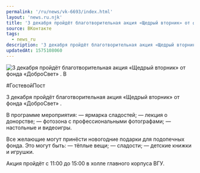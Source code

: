 ```yaml
---
permalink: '/ru/news/vk-6693/index.html'
layout: 'news.ru.njk'
title: '3 декабря пройдёт благотворительная акция «Щедрый вторник» от фонда «ДоброСвет» .'
source: ВКонтакте
tags:
  - news_ru
description: '3 декабря пройдёт благотворительная акция «Щедрый вторник» от фонда «ДоброСвет» '
updatedAt: 1575108060
---
```

![3 декабря пройдёт благотворительная акция «Щедрый вторник» от фонда «ДоброСвет» . В](https://sun9-4.userapi.com/impg/c858016/v858016232/10d651/f4z4tUhnToM.jpg?size=960x640&quality=96&proxy=1&sign=bad5c0e52ca285ef64234f639e486644&c_uniq_tag=VT-znQTzx9wSgYm7EvomTe9X-ZhFDEhctn3Wt619gi8&type=album)

#ГостевойПост

3 декабря пройдёт благотворительная акция «Щедрый вторник» от фонда «ДоброСвет» .

В программе мероприятия:
— ярмарка сладостей;
— лекция о донорстве;
— фотозона с профессиональными фотографами;
— настольные и видеоигры.

Все желающие могут принёсти новогодние подарки для подопечных фонда. Это могут быть:
— тёплые вещи;
— сладости;
— детские книжки и игрушки.

Акция пройдёт с 11:00 до 15:00 в холле главного корпуса ВГУ.
